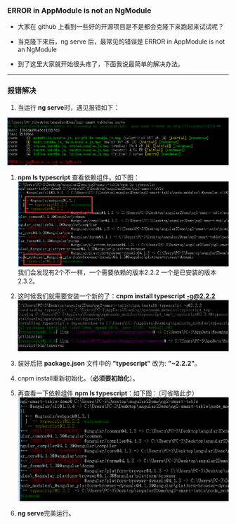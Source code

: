 ### ERROR in AppModule is not an NgModule

* 大家在 github 上看到一些好的开源项目是不是都会克隆下来跑起来试试呢？

* 当克隆下来后，ng serve 后，最常见的错误是 ERROR in AppModule is not an NgModule

* 到了这里大家就开始很头疼了，下面我说最简单的解决办法。

---

### 报错解决

1. 当运行 **ng serve**时，遇见报错如下：  

![01](../imgs/ng2Module/1.png)

1. **npm ls typescript**  查看依赖组件。如下图：  
![02](../imgs/ng2Module/2.png)  
我们会发现有2个不一样，一个需要依赖的版本2.2.2 一个是已安装的版本2.3.2。  

2. 这时候我们就需要安装一个新的了：**cnpm install typescript -g@2.2.2**  
![03](../imgs/ng2Module/3.png)  

3. 装好后把 **package.json** 文件中的 **"typescript"** 改为: **"~2.2.2"**。

4. cnpm install重新初始化。（**必须要初始化**）。

5. 再查看一下依赖组件  **npm ls typescript**：如下图：（可省略此步）  
![04](../imgs/ng2Module/4.png) 

6. **ng serve**完美运行。

